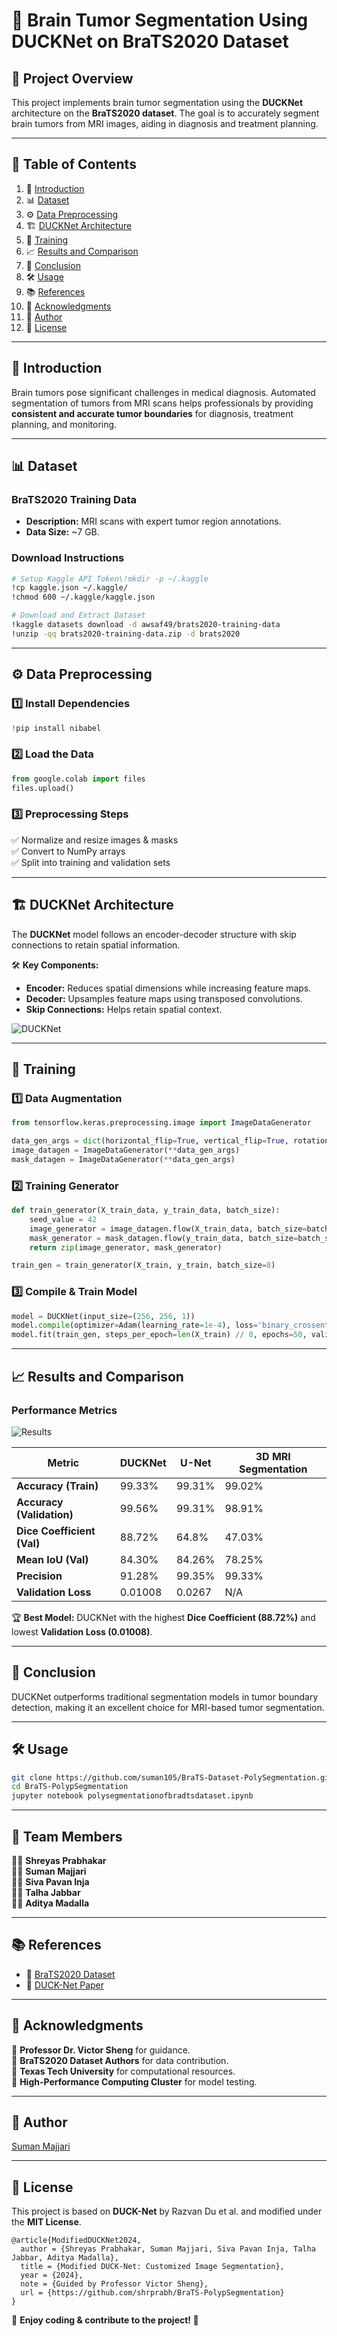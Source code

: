 # 🧠 Brain Tumor Segmentation Using DUCKNet on BraTS2020 Dataset

## 📌 Project Overview
This project implements brain tumor segmentation using the **DUCKNet** architecture on the **BraTS2020 dataset**. The goal is to accurately segment brain tumors from MRI images, aiding in diagnosis and treatment planning.

---

## 📖 Table of Contents
1. 🚀 [Introduction](#-introduction)
2. 📊 [Dataset](#-dataset)
3. ⚙️ [Data Preprocessing](#-data-preprocessing)
4. 🏗 [DUCKNet Architecture](#-ducknet-architecture)
5. 🎯 [Training](#-training)
6. 📈 [Results and Comparison](#-results-and-comparison)
7. 🏁 [Conclusion](#-conclusion)
8. 🛠 [Usage](#-usage)
9. 📚 [References](#-references)
10. 🤝 [Acknowledgments](#-acknowledgments)
11. 👤 [Author](#-author)
12. 📜 [License](#-license)

---

## 🚀 Introduction
Brain tumors pose significant challenges in medical diagnosis. Automated segmentation of tumors from MRI scans helps professionals by providing **consistent and accurate tumor boundaries** for diagnosis, treatment planning, and monitoring.

---

## 📊 Dataset
### **BraTS2020 Training Data**
- **Description:** MRI scans with expert tumor region annotations.
- **Data Size:** ~7 GB.

### **Download Instructions**
```bash
# Setup Kaggle API Token\!mkdir -p ~/.kaggle
!cp kaggle.json ~/.kaggle/
!chmod 600 ~/.kaggle/kaggle.json

# Download and Extract Dataset
!kaggle datasets download -d awsaf49/brats2020-training-data
!unzip -qq brats2020-training-data.zip -d brats2020
```

---

## ⚙️ Data Preprocessing
### **1️⃣ Install Dependencies**
```python
!pip install nibabel
```

### **2️⃣ Load the Data**
```python
from google.colab import files
files.upload()
```

### **3️⃣ Preprocessing Steps**
✅ Normalize and resize images & masks  
✅ Convert to NumPy arrays  
✅ Split into training and validation sets

---

## 🏗 DUCKNet Architecture
The **DUCKNet** model follows an encoder-decoder structure with skip connections to retain spatial information.

🛠 **Key Components:**
- **Encoder:** Reduces spatial dimensions while increasing feature maps.
- **Decoder:** Upsamples feature maps using transposed convolutions.
- **Skip Connections:** Helps retain spatial context.

![DUCKNet](https://github.com/user-attachments/assets/da7c8faa-e2be-4d02-955a-9bec35e25271)

---

## 🎯 Training
### **1️⃣ Data Augmentation**
```python
from tensorflow.keras.preprocessing.image import ImageDataGenerator

data_gen_args = dict(horizontal_flip=True, vertical_flip=True, rotation_range=90)
image_datagen = ImageDataGenerator(**data_gen_args)
mask_datagen = ImageDataGenerator(**data_gen_args)
```

### **2️⃣ Training Generator**
```python
def train_generator(X_train_data, y_train_data, batch_size):
    seed_value = 42
    image_generator = image_datagen.flow(X_train_data, batch_size=batch_size, seed=seed_value)
    mask_generator = mask_datagen.flow(y_train_data, batch_size=batch_size, seed=seed_value)
    return zip(image_generator, mask_generator)

train_gen = train_generator(X_train, y_train, batch_size=8)
```

### **3️⃣ Compile & Train Model**
```python
model = DUCKNet(input_size=(256, 256, 1))
model.compile(optimizer=Adam(learning_rate=1e-4), loss='binary_crossentropy', metrics=['accuracy'])
model.fit(train_gen, steps_per_epoch=len(X_train) // 8, epochs=50, validation_data=(X_val, y_val))
```

---

## 📈 Results and Comparison
### **Performance Metrics**
![Results](https://github.com/user-attachments/assets/c71153d7-2a24-497c-bf73-d3059342163a)

| Metric                     | **DUCKNet** | **U-Net** | **3D MRI Segmentation** |
|----------------------------|------------|-----------|-------------------------|
| **Accuracy (Train)**       | 99.33%     | 99.31%    | 99.02%                  |
| **Accuracy (Validation)**  | 99.56%     | 99.31%    | 98.91%                  |
| **Dice Coefficient (Val)** | 88.72%     | 64.8%     | 47.03%                  |
| **Mean IoU (Val)**         | 84.30%     | 84.26%    | 78.25%                  |
| **Precision**              | 91.28%     | 99.35%    | 99.33%                  |
| **Validation Loss**        | 0.01008    | 0.0267    | N/A                      |

🏆 **Best Model:** DUCKNet with the highest **Dice Coefficient (88.72%)** and lowest **Validation Loss (0.01008)**.

---

## 🏁 Conclusion
DUCKNet outperforms traditional segmentation models in tumor boundary detection, making it an excellent choice for MRI-based tumor segmentation.

---

## 🛠 Usage
```bash
git clone https://github.com/suman105/BraTS-Dataset-PolySegmentation.git
cd BraTS-PolypSegmentation
jupyter notebook polysegmentationofbradtsdataset.ipynb
```

---

## 🤝 Team Members
👨‍💻 **Shreyas Prabhakar**  
👨‍💻 **Suman Majjari**  
👨‍💻 **Siva Pavan Inja**  
👨‍💻 **Talha Jabbar**  
👨‍💻 **Aditya Madalla**  

---

## 📚 References
- 📄 [BraTS2020 Dataset](https://www.kaggle.com/datasets/awsaf49/brats2020-training-data)
- 📄 [DUCK-Net Paper](https://github.com/RazvanDu/DUCK-Net)

---

## 🤝 Acknowledgments
🔹 **Professor Dr. Victor Sheng** for guidance.  
🔹 **BraTS2020 Dataset Authors** for data contribution.  
🔹 **Texas Tech University** for computational resources.  
🔹 **High-Performance Computing Cluster** for model testing.  

---

## 👤 Author
[Suman Majjari](https://www.github.com/suman105)

---

## 📜 License
This project is based on **DUCK-Net** by Razvan Du et al. and modified under the **MIT License**.

```
@article{ModifiedDUCKNet2024,
  author = {Shreyas Prabhakar, Suman Majjari, Siva Pavan Inja, Talha Jabbar, Aditya Madalla},
  title = {Modified DUCK-Net: Customized Image Segmentation},
  year = {2024},
  note = {Guided by Professor Victor Sheng},
  url = {https://github.com/shrprabh/BraTS-PolypSegmentation}
}
```

📌 **Enjoy coding & contribute to the project! 🚀**


